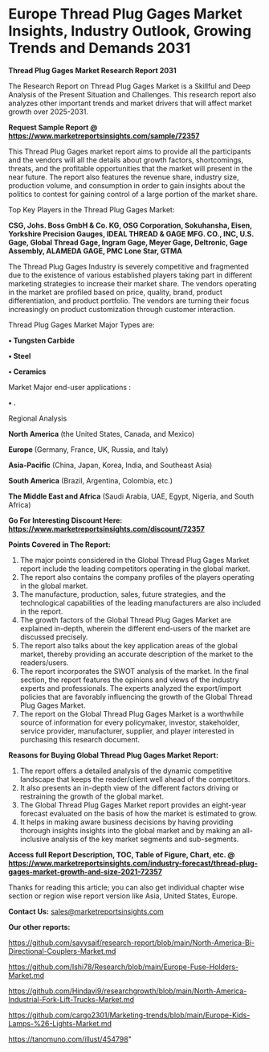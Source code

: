 # Europe Thread Plug Gages Market Insights, Industry Outlook, Growing Trends and Demands 2031

<strong>Thread Plug Gages Market Research Report 2031</strong>

The Research Report on Thread Plug Gages Market is a Skillful and Deep Analysis of the Present Situation and Challenges. This research report also analyzes other important trends and market drivers that will affect market growth over 2025-2031.

<strong>Request Sample Report @ <a href=https://www.marketreportsinsights.com/sample/72357>https://www.marketreportsinsights.com/sample/72357</a></strong>

This Thread Plug Gages market report aims to provide all the participants and the vendors will all the details about growth factors, shortcomings, threats, and the profitable opportunities that the market will present in the near future. The report also features the revenue share, industry size, production volume, and consumption in order to gain insights about the politics to contest for gaining control of a large portion of the market share.

Top Key Players in the Thread Plug Gages Market:

<strong>CSG, Johs. Boss GmbH & Co. KG, OSG Corporation, Sokuhansha, Eisen, Yorkshire Precision Gauges, IDEAL THREAD & GAGE MFG. CO., INC, U.S. Gage, Global Thread Gage, Ingram Gage, Meyer Gage, Deltronic, Gage Assembly, ALAMEDA GAGE, PMC Lone Star, GTMA</strong>

The Thread Plug Gages Industry is severely competitive and fragmented due to the existence of various established players taking part in different marketing strategies to increase their market share. The vendors operating in the market are profiled based on price, quality, brand, product differentiation, and product portfolio. The vendors are turning their focus increasingly on product customization through customer interaction.

Thread Plug Gages Market Major Types are:

<strong>• Tungsten Carbide

• Steel

• Ceramics</strong>

Market Major end-user applications :

<strong>• .</strong>

Regional Analysis

</u><strong><b>North America</b></strong> (the United States, Canada, and Mexico)

<strong><b>Europe </b></strong>(Germany, France, UK, Russia, and Italy)

<strong><b>Asia-Pacific</b></strong> (China, Japan, Korea, India, and Southeast Asia)

<strong><b>South America</b></strong> (Brazil, Argentina, Colombia, etc.)

<strong><b>The Middle East and Africa</b></strong> (Saudi Arabia, UAE, Egypt, Nigeria, and South Africa)

<strong>Go For Interesting Discount Here: <a href=https://www.marketreportsinsights.com/discount/72357>https://www.marketreportsinsights.com/discount/72357</a></strong>

<strong>Points Covered in The Report:</strong>
<ol>
  <li>The major points considered in the Global Thread Plug Gages Market report include the leading competitors operating in the global market.</li>
  <li>The report also contains the company profiles of the players operating in the global market.</li>
  <li>The manufacture, production, sales, future strategies, and the technological capabilities of the leading manufacturers are also included in the report.</li>
  <li>The growth factors of the Global Thread Plug Gages Market are explained in-depth, wherein the different end-users of the market are discussed precisely.</li>
  <li>The report also talks about the key application areas of the global market, thereby providing an accurate description of the market to the readers/users.</li>
  <li>The report incorporates the SWOT analysis of the market. In the final section, the report features the opinions and views of the industry experts and professionals. The experts analyzed the export/import policies that are favorably influencing the growth of the Global Thread Plug Gages Market.</li>
  <li>The report on the Global Thread Plug Gages Market is a worthwhile source of information for every policymaker, investor, stakeholder, service provider, manufacturer, supplier, and player interested in purchasing this research document.</li>
</ol>
<strong>Reasons for Buying Global Thread Plug Gages Market Report:</strong>

<ol>
  <li>The report offers a detailed analysis of the dynamic competitive landscape that keeps the reader/client well ahead of the competitors.</li>
  <li>It also presents an in-depth view of the different factors driving or restraining the growth of the global market.</li>
  <li>The Global Thread Plug Gages Market report provides an eight-year forecast evaluated on the basis of how the market is estimated to grow.</li>
  <li>It helps in making aware business decisions by having providing thorough insights insights into the global market and by making an all-inclusive analysis of the key market segments and sub-segments.</li>
</ol>
<strong>Access full Report Description, TOC, Table of Figure, Chart, etc. @ <a href=https://www.marketreportsinsights.com/industry-forecast/thread-plug-gages-market-growth-and-size-2021-72357>https://www.marketreportsinsights.com/industry-forecast/thread-plug-gages-market-growth-and-size-2021-72357</a></strong>


Thanks for reading this article; you can also get individual chapter wise section or region wise report version like Asia, United States, Europe.

<strong>Contact Us:</strong>
sales@marketreportsinsights.com

<strong>Our other reports:</strong>

<a href=https://github.com/sayysaif/research-report/blob/main/North-America-Bi-Directional-Couplers-Market.md>https://github.com/sayysaif/research-report/blob/main/North-America-Bi-Directional-Couplers-Market.md</a>

<a href=https://github.com/Ishi78/Research/blob/main/Europe-Fuse-Holders-Market.md>https://github.com/Ishi78/Research/blob/main/Europe-Fuse-Holders-Market.md</a>

<a href=https://github.com/Hindavi9/researchgrowth/blob/main/North-America-Industrial-Fork-Lift-Trucks-Market.md>https://github.com/Hindavi9/researchgrowth/blob/main/North-America-Industrial-Fork-Lift-Trucks-Market.md</a>

<a href=https://github.com/cargo2301/Marketing-trends/blob/main/Europe-Kids-Lamps-%26-Lights-Market.md>https://github.com/cargo2301/Marketing-trends/blob/main/Europe-Kids-Lamps-%26-Lights-Market.md</a>

<a href=https://tanomuno.com/illust/454798>https://tanomuno.com/illust/454798</a>"
